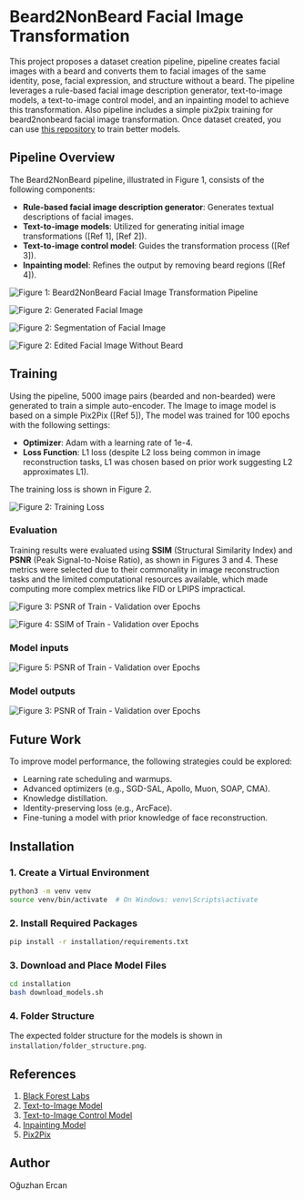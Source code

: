 # Beard2NonBeard Facial Image Transformation

This project proposes a dataset creation pipeline, pipeline creates facial images with a beard and converts them to facial images of the same identity, pose, facial expression, and structure without a beard. The pipeline leverages a rule-based facial image description generator, text-to-image models, a text-to-image control model, and an inpainting model to achieve this transformation. Also pipeline includes a simple pix2pix training for beard2nonbeard facial image transformation. Once dataset created, you can use [this repository](https://github.com/Oguzhanercan/Generative-Vision-Modeling) to train better models.

## Pipeline Overview

The Beard2NonBeard pipeline, illustrated in Figure 1, consists of the following components:
- **Rule-based facial image description generator**: Generates textual descriptions of facial images.
- **Text-to-image models**: Utilized for generating initial image transformations ([Ref 1], [Ref 2]).
- **Text-to-image control model**: Guides the transformation process ([Ref 3]).
- **Inpainting model**: Refines the output by removing beard regions ([Ref 4]).

![Figure 1: Beard2NonBeard Facial Image Transformation Pipeline](media/pipeline.png)


![Figure 2: Generated Facial Image](media/example1.png)

![Figure 2: Segmentation of Facial Image](media/example1_seg.png)

![Figure 2: Edited Facial Image Without Beard](media/example1_clean.png)
## Training

Using the pipeline, 5000 image pairs (bearded and non-bearded) were generated to train a simple auto-encoder. The Image to image model is based on a simple Pix2Pix ([Ref 5]), The model was trained for 100 epochs with the following settings:
- **Optimizer**: Adam with a learning rate of 1e-4.
- **Loss Function**: L1 loss (despite L2 loss being common in image reconstruction tasks, L1 was chosen based on prior work suggesting L2 approximates L1).

The training loss is shown in Figure 2.

![Figure 2: Training Loss](media/train_loss.png)

### Evaluation

Training results were evaluated using **SSIM** (Structural Similarity Index) and **PSNR** (Peak Signal-to-Noise Ratio), as shown in Figures 3 and 4. These metrics were selected due to their commonality in image reconstruction tasks and the limited computational resources available, which made computing more complex metrics like FID or LPIPS impractical.

![Figure 3: PSNR of Train - Validation over Epochs](media/psnr.png)

![Figure 4: SSIM of Train - Validation over Epochs](media/ssim.png)


### Model inputs
![Figure 5: PSNR of Train - Validation over Epochs](media/epoch_199_input.png)

### Model outputs
![Figure 3: PSNR of Train - Validation over Epochs](media/epoch_199_output.png)

## Future Work

To improve model performance, the following strategies could be explored:
- Learning rate scheduling and warmups.
- Advanced optimizers (e.g., SGD-SAL, Apollo, Muon, SOAP, CMA).
- Knowledge distillation.
- Identity-preserving loss (e.g., ArcFace).
- Fine-tuning a model with prior knowledge of face reconstruction.

## Installation

### 1. Create a Virtual Environment
```bash
python3 -m venv venv
source venv/bin/activate  # On Windows: venv\Scripts\activate
```

### 2. Install Required Packages
```bash
pip install -r installation/requirements.txt
```

### 3. Download and Place Model Files
```bash
cd installation
bash download_models.sh
```

### 4. Folder Structure
The expected folder structure for the models is shown in `installation/folder_structure.png`.

## References
1. [Black Forest Labs](https://blackforestlabs.ai/announcing-black-forest-labs/)
2. [Text-to-Image Model](https://arxiv.org/abs/2112.10752)
3. [Text-to-Image Control Model](https://arxiv.org/abs/2302.05543)
4. [Inpainting Model](https://arxiv.org/abs/2411.09703)
5. [Pix2Pix](https://arxiv.org/abs/1611.07004)

## Author
Oğuzhan Ercan
